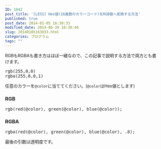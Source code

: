 ```yaml
---
ID: 1042
post_title: '[LESS] Hex値(16進数のカラーコード)をRGB値へ変換する方法'
published: true
post_date: 2014-01-05 16:30:33
modified_date: 2014-06-20 10:30:46
slug: 20140105163033.html
categories: プログラム
tags: ""
---
```

RGBもRGBAも書き方はほぼ一緒なので、この記事で説明する方法で両方とも書けます。
<pre>rgb(255,0,0)
rgba(255,0,0,1)</pre>
<!--more-->
任意のカラーを<code>@color</code>に当ててください。(<code>@color</code>はHex値とします)

<h3>RGB</h3>
<pre class="prettyprint linenums lang-css">rgb(red(@color), green(@color), blue(@color));</pre>

<h3>RGBA</h3>
<pre class="prettyprint linenums lang-css">rgba(red(@color), green(@color), blue(@color), .8);</pre>
<span class="text-muted">最後の引数は透明度です。</span>